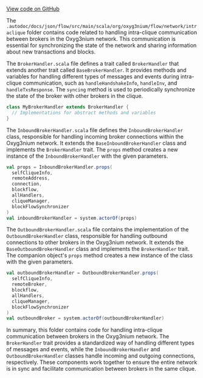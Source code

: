 [View code on GitHub](https://github.com/oxyg3nium/oxyg3nium/.autodoc/docs/json/flow/src/main/scala/org/oxyg3nium/flow/network/intraclique)

The `.autodoc/docs/json/flow/src/main/scala/org/oxyg3nium/flow/network/intraclique` folder contains code related to handling intra-clique communication between brokers in the Oxyg3nium network. This communication is essential for synchronizing the state of the network and sharing information about new transactions and blocks.

The `BrokerHandler.scala` file defines a trait called `BrokerHandler` that extends another trait called `BaseBrokerHandler`. It provides methods and variables for handling different types of messages and events during intra-clique communication, such as `handleHandshakeInfo`, `handleInv`, and `handleTxsResponse`. The `syncing` method is used to periodically synchronize the state of the broker with other brokers in the clique.

```scala
class MyBrokerHandler extends BrokerHandler {
  // Implementations for abstract methods and variables
}
```

The `InboundBrokerHandler.scala` file defines the `InboundBrokerHandler` class, responsible for handling incoming broker connections within the Oxyg3nium network. It extends the `BaseInboundBrokerHandler` class and implements the `BrokerHandler` trait. The `props` method creates a new instance of the `InboundBrokerHandler` with the given parameters.

```scala
val props = InboundBrokerHandler.props(
  selfCliqueInfo,
  remoteAddress,
  connection,
  blockflow,
  allHandlers,
  cliqueManager,
  blockFlowSynchronizer
)
val inboundBrokerHandler = system.actorOf(props)
```

The `OutboundBrokerHandler.scala` file contains the implementation of the `OutboundBrokerHandler` class, responsible for handling outbound connections to other brokers in the Oxyg3nium network. It extends the `BaseOutboundBrokerHandler` class and implements the `BrokerHandler` trait. The companion object's `props` method creates a new instance of the class with the given parameters.

```scala
val outboundBrokerHandler = OutboundBrokerHandler.props(
  selfCliqueInfo,
  remoteBroker,
  blockflow,
  allHandlers,
  cliqueManager,
  blockFlowSynchronizer
)
val outboundBroker = system.actorOf(outboundBrokerHandler)
```

In summary, this folder contains code for handling intra-clique communication between brokers in the Oxyg3nium network. The `BrokerHandler` trait provides a standardized way of handling different types of messages and events, while the `InboundBrokerHandler` and `OutboundBrokerHandler` classes handle incoming and outgoing connections, respectively. These components work together to ensure the entire network is in sync and facilitate communication between brokers in the same clique.
